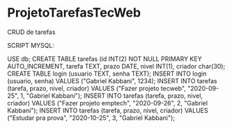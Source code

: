 # ProjetoTarefasTecWeb
CRUD de tarefas

SCRIPT MYSQL:

USE db;
CREATE TABLE tarefas (id INT(2) NOT NULL PRIMARY KEY AUTO_INCREMENT, tarefa TEXT, prazo DATE, nivel INT(1), criador char(30);
CREATE TABLE login (usuario TEXT, senha TEXT);
INSERT INTO login (usuario, senha) VALUES ("Gabriel Kabbani", 1234);
INSERT INTO tarefas (tarefa, prazo, nivel, criador) VALUES ("Fazer projeto tecweb", "2020-09-25", 1, "Gabriel Kabbani");
INSERT INTO tarefas (tarefa, prazo, nivel, criador) VALUES ("Fazer projeto emptech", "2020-09-26", 2, "Gabriel Kabbani");
INSERT INTO tarefas (tarefa, prazo, nivel, criador) VALUES ("Estudar pra prova", "2020-10-25", 3, "Gabriel Kabbani");
